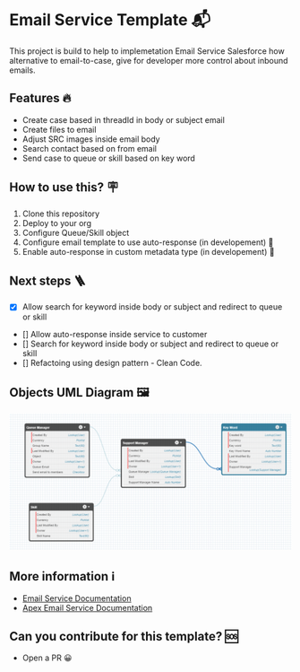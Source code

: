 # Email Service Template 📬

This project is build to help to implemetation Email Service Salesforce how alternative to email-to-case, give for developer more control about inbound emails.

## Features 🔥

- Create case based in threadId in body or subject email
- Create files to email
- Adjust SRC images inside email body
- Search contact based on from email
- Send case to queue or skill based on key word

## How to use this? 🪧

1. Clone this repository
2. Deploy to your org
3. Configure Queue/Skill object
4. Configure email template to use auto-response (in developement) 🚧
5. Enable auto-response in custom metadata type (in developement) 🚧

## Next steps 🪜

- [x] Allow search for keyword inside body or subject and redirect to queue or skill
- [] Allow auto-response inside service to customer
- [] Search for keyword inside body or subject and redirect to queue or skill
- [] Refactoing using design pattern - Clean Code.

## Objects UML Diagram 🖼️

![alt text](image.png)

## More information ℹ️

- [Email Service Documentation](https://help.salesforce.com/s/articleView?id=sf.code_email_services.htm&language=en_US&type=5)
- [Apex Email Service Documentation](https://developer.salesforce.com/docs/atlas.en-us.apexcode.meta/apexcode/apex_classes_email_inbound_what_is.htm)

## Can you contribute for this template? 🆘

- Open a PR 😀

